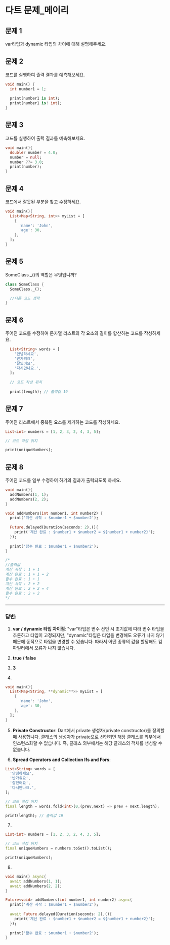 # 다트 문제_메이리

## 문제 1
var타입과 dynamic 타입의 차이에 대해 설명해주세요.

## 문제 2
코드를 실행하여 출력 결과를 예측해보세요.

```dart
void main() {
  int number1 = 1;
  
  print(number1 is int);
  print(number1 is! int);
}
```

## 문제 3
코드를 실행하여 출력 결과를 예측해보세요.

```dart
void main(){
  double? number = 4.0;
  number = null;
  number ??= 3.0;
  print(number);
}
```

## 문제 4
코드에서 잘못된 부분을 찾고 수정하세요.

```dart
void main(){
  List<Map<String, int>> myList = [
    {
      'name': 'John',
      'age': 30,
    },
  ];
}
```

## 문제 5
SomeClass._()의 역할은 무엇입니까?

```dart
class SomeClass {
  SomeClass._();

  //다른 코드 생략
}
```

## 문제 6
주어진 코드를 수정하여 문자열 리스트의 각 요소의 길이를 합산하는 코드를 작성하세요.

```dart
  List<String> words = [
    '안녕하세요',
    '반가워요',
    '잘있어요',
    '다시만나요.',
  ];
  
  // 코드 작성 위치
  
  print(length); // 출력값 19
```

## 문제 7
주어진 리스트에서 중복된 요소를 제거하는 코드를 작성하세요.

```dart
List<int> numbers = [1, 2, 3, 2, 4, 3, 5];

// 코드 작성 위치

print(uniqueNumbers);
```

## 문제 8
주어진 코드를 일부 수정하여 하기의 결과가 출력되도록 하세요.

```dart
void main(){
  addNumbers(1, 1);
  addNumbers(2, 2);
}

void addNumbers(int number1, int number2) {
  print('계산 시작 : $number1 + $number2');
  
  Future.delayed(Duration(seconds: 2),(){
    print('계산 완료 : $number1 + $number2 = ${number1 + number2}');
  });
  
  print('함수 완료 : $number1 + $number2');
}

/*
//출력값
계산 시작 : 1 + 1
계산 완료 : 1 + 1 = 2
함수 완료 : 1 + 1
계산 시작 : 2 + 2
계산 완료 : 2 + 2 = 4
함수 완료 : 2 + 2
*/
```
---

### 답변:

1. **var / dynamic 타입 차이점**: 
    "var"타입은 변수 선언 시 초기값에 따라 변수 타입을 추론하고 타입이 고정되지만, "dynamic"타입은 타입을 변경해도 오류가 나지 않기 때문에 동적으로 타입을 변경할 수 있습니다. 따라서 어떤 종류의 값을 할당해도 컴파일러에서 오류가 나지 않습니다. 

2. **true / false**
   
3. **3**

4. 
  ```dart
  void main(){
    List<Map<String, **dynamic**>> myList = [
      {
        'name': 'John',
        'age': 30,
      },
    ];
  }
  ```

5. **Private Constructor**:
    Dart에서 private 생성자(private constructor)를 정의할 때 사용합니다. 클래스의 생성자가 private으로 선언되면 해당 클래스를 외부에서 인스턴스화할 수 없습니다. 즉, 클래스 외부에서는 해당 클래스의 객체를 생성할 수 없습니다.

6. **Spread Operators and Collection Ifs and Fors**:
  ```dart
  List<String> words = [
    '안녕하세요',
    '반가워요',
    '잘있어요',
    '다시만나요.',
  ];
  
  // 코드 작성 위치
  final length = words.fold<int>(0,(prev,next) => prev + next.length);
  
  print(length); // 출력값 19
  ```

7. 
  ```dart
  List<int> numbers = [1, 2, 3, 2, 4, 3, 5];
  
  // 코드 작성 위치
  final uniqueNumbers = numbers.toSet().toList();
  
  print(uniqueNumbers);
  ```


8. 
  ```dart
  void main() async{
    await addNumbers(1, 1);
    await addNumbers(2, 2);
  }
  
  Future<void> addNumbers(int number1, int number2) async{
    print('계산 시작 : $number1 + $number2');
    
    await Future.delayed(Duration(seconds: 2),(){
      print('계산 완료 : $number1 + $number2 = ${number1 + number2}');
    });
    
    print('함수 완료 : $number1 + $number2');
  }
  ```


